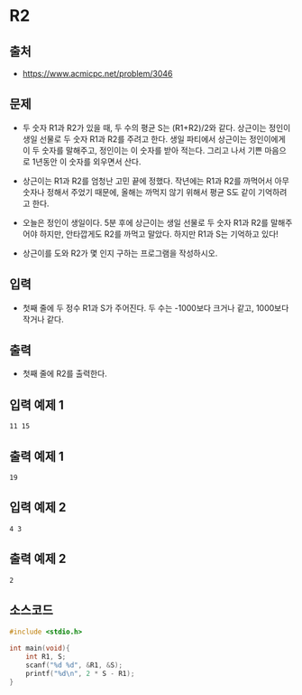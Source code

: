 # R2

## 출처

* https://www.acmicpc.net/problem/3046

## 문제

* 두 숫자 R1과 R2가 있을 때, 두 수의 평균 S는 (R1+R2)/2와 같다. 상근이는 정인이 생일 선물로 두 숫자 R1과 R2를 주려고 한다. 생일 파티에서 상근이는 정인이에게 이 두 숫자를 말해주고, 정인이는 이 숫자를 받아 적는다. 그리고 나서 기쁜 마음으로 1년동안 이 숫자를 외우면서 산다.

* 상근이는 R1과 R2를 엄청난 고민 끝에 정했다. 작년에는 R1과 R2를 까먹어서 아무 숫자나 정해서 주었기 때문에, 올해는 까먹지 않기 위해서 평균 S도 같이 기억하려고 한다.

* 오늘은 정인이 생일이다. 5분 후에 상근이는 생일 선물로 두 숫자 R1과 R2를 말해주어야 하지만, 안타깝게도 R2를 까먹고 말았다. 하지만 R1과 S는 기억하고 있다!

* 상근이를 도와 R2가 몇 인지 구하는 프로그램을 작성하시오.

## 입력

* 첫째 줄에 두 정수 R1과 S가 주어진다. 두 수는 -1000보다 크거나 같고, 1000보다 작거나 같다.

## 출력

* 첫째 줄에 R2를 출력한다.

## 입력 예제 1

```
11 15
```

## 출력 예제 1

```
19
```

## 입력 예제 2

```
4 3
```

## 출력 예제 2

```
2
```

## 소스코드

```c
#include <stdio.h>
 
int main(void){
    int R1, S;
    scanf("%d %d", &R1, &S);
    printf("%d\n", 2 * S - R1);
}

```
